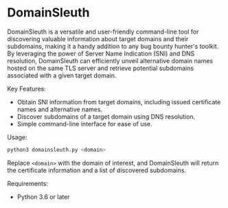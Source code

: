 # DomainSleuth
DomainSleuth is a versatile and user-friendly command-line tool for discovering valuable information about target domains and their subdomains, making it a handy addition to any bug bounty hunter's toolkit. By leveraging the power of Server Name Indication (SNI) and DNS resolution, DomainSleuth can efficiently unveil alternative domain names hosted on the same TLS server and retrieve potential subdomains associated with a given target domain.

Key Features:

- Obtain SNI information from target domains, including issued certificate names and alternative names.
- Discover subdomains of a target domain using DNS resolution.
- Simple command-line interface for ease of use.

Usage:

```bash
python3 domainsleuth.py <domain>
```

Replace `<domain>` with the domain of interest, and DomainSleuth will return the certificate information and a list of discovered subdomains.

Requirements:

- Python 3.6 or later

